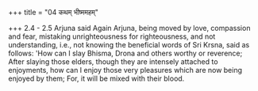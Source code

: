 +++
title = "04 कथम् भीष्ममहम्"

+++
2.4 - 2.5 Arjuna said Again Arjuna, being moved by love, compassion and
fear, mistaking unrighteousness for righteousness, and not
understanding, i.e., not knowing the beneficial words of Sri Krsna, said
as follows: 'How can I slay Bhisma, Drona and others worthy or
reverence; After slaying those elders, though they are intensely
attached to enjoyments, how can I enjoy those very pleasures which are
now being enjoyed by them; For, it will be mixed with their blood.
